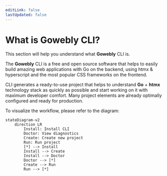 ```yaml
---
editLink: false
lastUpdated: false
---
```


# What is Gowebly CLI?

This section will help you understand what **Gowebly** CLI is.

<!--@include: ../../parts/block_want-to-try.md-->

The **Gowebly** CLI is a free and open source software that helps to easily build amazing web applications with Go on the backend, using htmx & hyperscript and the most popular CSS frameworks on the frontend.

CLI generates a ready-to-use project that helps to understand **Go** + **htmx** technology stack as quickly as possible and start working on it with maximum developer comfort. Many project elements are already optimally configured and ready for production.

To visualize the workflow, please refer to the diagram:

```mermaid
stateDiagram-v2
    direction LR
        Install: Install CLI
        Doctor: View diagnostics
        Create: Create new project
        Run: Run project
        [*] --> Install
        Install --> Create
        Install --> Doctor
        Doctor --> [*]
        Create --> Run
        Run --> [*]
```

<!--@include: ../../parts/links.md-->